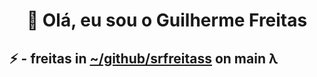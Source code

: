 <h1 align="center"> 👋 Olá, eu sou o Guilherme Freitas
</h1>

## ⚡ - freitas in [~/github/srfreitass](https://freitasdev.com.br) on main λ

